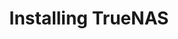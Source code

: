 ---
title: "Installing TrueNAS"
description: "How to install TrueNAS on different platforms"
type: docs
weight: 1
---